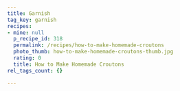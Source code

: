 ```yaml
---
title: Garnish
tag_key: garnish
recipes:
- mine: null
  p_recipe_id: 318
  permalink: /recipes/how-to-make-homemade-croutons
  photo_thumb: how-to-make-homemade-croutons-thumb.jpg
  rating: 0
  title: How to Make Homemade Croutons
rel_tags_count: {}

---
```

